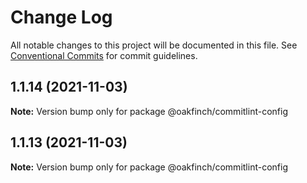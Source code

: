 # Change Log

All notable changes to this project will be documented in this file.
See [Conventional Commits](https://conventionalcommits.org) for commit guidelines.

## 1.1.14 (2021-11-03)

**Note:** Version bump only for package @oakfinch/commitlint-config





## 1.1.13 (2021-11-03)

**Note:** Version bump only for package @oakfinch/commitlint-config
